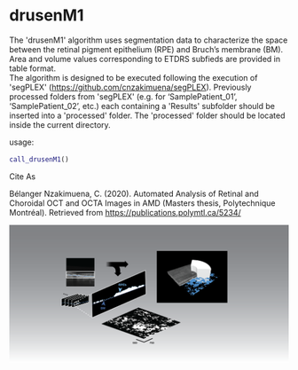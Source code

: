 
# drusenM1
The 'drusenM1' algorithm uses segmentation data to characterize the space between the retinal pigment epithelium (RPE) and Bruch’s membrane (BM).  Area and volume values corresponding to ETDRS subfieds are provided in table format.<br/> 
The algorithm is designed to be executed following the execution of 'segPLEX' (https://github.com/cnzakimuena/segPLEX).  Previously processed folders from 'segPLEX' (e.g. for ‘SamplePatient_01’, ‘SamplePatient_02’, etc.) each containing a 'Results' subfolder should be inserted into a 'processed' folder.  The 'processed' folder should be located inside the current directory.<br/>

usage:

```matlab
call_drusenM1()
```

Cite As

Bélanger Nzakimuena, C. (2020). Automated Analysis of Retinal and Choroidal OCT and OCTA Images in AMD (Masters thesis, Polytechnique Montréal). Retrieved from https://publications.polymtl.ca/5234/

![example image](figure.png)

